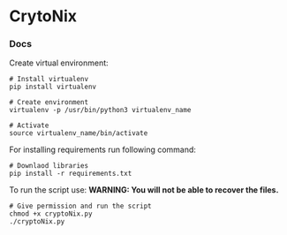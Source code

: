 # CrytoNix

### Docs

Create virtual environment:
```
# Install virtualenv
pip install virtualenv

# Create environment
virtualenv -p /usr/bin/python3 virtualenv_name

# Activate
source virtualenv_name/bin/activate
```
For installing requirements run following command:

```
# Downlaod libraries
pip install -r requirements.txt
```

To run the script use:
__WARNING: You will not be able to recover the files.__
```
# Give permission and run the script
chmod +x cryptoNix.py
./cryptoNix.py
```

